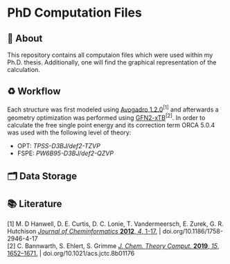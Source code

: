 # PhD Computation Files

## :dart: About
This repository contains all computaion files which were used within my Ph.D. thesis. Additionally, one will find the graphical representation of the calculation.

## :recycle: Workflow
Each structure was first modeled using [Avogadro 1.2.0](https://avogadro.cc/)<sup>[1]</sup> and afterwards a geometry optimization was performed using [GFN2-xTB](https://xtb-docs.readthedocs.io/en/latest/contents.html)<sup>[2]</sup>. In order to calculate the free single point energy and its correction term ORCA 5.0.4 was used with the following level of theory:
 - OPT: *TPSS-D3BJ/def2-TZVP*
 - FSPE: *PW6B95-D3BJ/def2-QZVP*

## :card_index_dividers: Data Storage

## :books: Literature
[1] M. D Hanwell, D. E. Curtis, D. C. Lonie, T. Vandermeersch, E. Zurek, G. R. Hutchison [*Journal of Cheminformatics* **2012**, *4*, 1-17.](https://doi.org/10.1186/1758-2946-4-17) | doi.org/10.1186/1758-2946-4-17<br>
[2] C. Bannwarth, S. Ehlert, S. Grimme [*J. Chem. Theory Comput.* **2019**, *15*, 1652–1671.](https://doi.org/10.1021/acs.jctc.8b01176) | doi.org/10.1021/acs.jctc.8b01176<br>